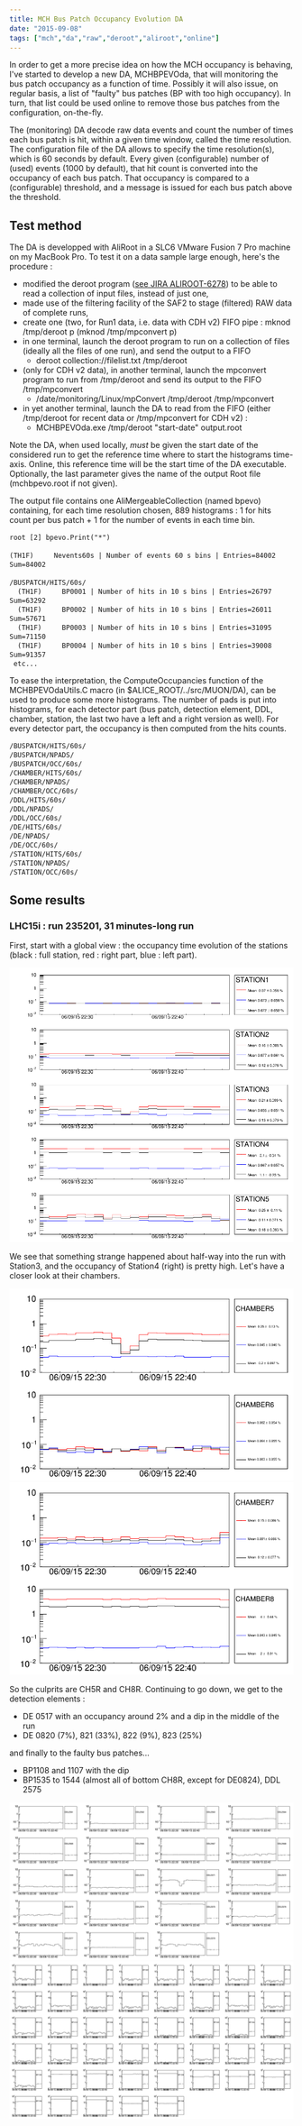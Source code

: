 ```yaml
---
title: MCH Bus Patch Occupancy Evolution DA
date: "2015-09-08"
tags: ["mch","da","raw","deroot","aliroot","online"]
---
```


In order to get a more precise idea on how the MCH occupancy is behaving, I've started to develop a new DA, MCHBPEVOda, that will monitoring the bus patch occupancy as a function of time. Possibly it will also issue, on regular basis, a list of "faulty" bus patches (BP with too high occupancy). In turn, that list could be used online to remove those bus patches from the configuration, on-the-fly.

The (monitoring) DA decode raw data events and count the number of times each bus patch is hit, within a given time window, called the time resolution. The configuration file of the DA allows to specify the time resolution(s), which is 60 seconds by default. Every given (configurable) number of (used) events (1000 by default), that hit count is converted into the occupancy of each bus patch. That occupancy is compared to a (configurable) threshold, and a message is issued for each bus patch above the threshold.

## Test method

The DA is developped with AliRoot in a SLC6 VMware Fusion 7 Pro machine on my MacBook Pro. To test it on a data sample large enough, here's the procedure :

* modified the deroot program ([see JIRA ALIROOT-6278](https://alice.its.cern.ch/jira/browse/ALIROOT-6278)) to be able to read a collection of input files, instead of just one,
* made use of the filtering facility of the SAF2 to stage (filtered) RAW data of complete runs,
* create one (two, for Run1 data, i.e. data with CDH v2) FIFO pipe : mknod /tmp/deroot p (mknod /tmp/mpconvert p)
* in one terminal, launch the deroot program to run on a collection of files (ideally all the files of one run), and send the output to a FIFO
	* deroot collection://filelist.txt /tmp/deroot
* (only for CDH v2 data), in another terminal, launch the mpconvert program to run from /tmp/deroot and send its output to the FIFO /tmp/mpconvert
	* /date/monitoring/Linux/mpConvert /tmp/deroot /tmp/mpconvert
* in yet another terminal, launch the DA to read from the FIFO (either /tmp/deroot for recent data or /tmp/mpconvert for CDH v2) :
	* MCHBPEVOda.exe /tmp/deroot "start-date" output.root

Note the DA, when used locally, _must_ be given the start date of the considered run to get the reference time where to start the histograms time-axis. Online, this reference time will be the start time of the DA executable. Optionally, the last parameter gives the name of the output Root file (mchbpevo.root if not given).

The output file contains one AliMergeableCollection (named bpevo) containing, for each time resolution chosen, 889 histograms : 1 for hits count per bus patch + 1 for the number of events in each time bin.

    root [2] bpevo.Print("*")

    (TH1F)     Nevents60s | Number of events 60 s bins | Entries=84002 Sum=84002

    /BUSPATCH/HITS/60s/
      (TH1F)     BP0001 | Number of hits in 10 s bins | Entries=26797 Sum=63292
      (TH1F)     BP0002 | Number of hits in 10 s bins | Entries=26011 Sum=57671
      (TH1F)     BP0003 | Number of hits in 10 s bins | Entries=31095 Sum=71150
      (TH1F)     BP0004 | Number of hits in 10 s bins | Entries=39008 Sum=91357
     etc...

To ease the interpretation, the ComputeOccupancies function of the MCHBPEVOdaUtils.C macro (in $ALICE_ROOT/../src/MUON/DA), can be used to produce some more histograms. The  number of pads is put into histograms, for each detector part (bus patch, detection element, DDL, chamber, station, the last two have a left and a right version as well). For every detector part, the occupancy is then computed from the hits counts.

	/BUSPATCH/HITS/60s/
	/BUSPATCH/NPADS/
	/BUSPATCH/OCC/60s/
	/CHAMBER/HITS/60s/
	/CHAMBER/NPADS/
	/CHAMBER/OCC/60s/
	/DDL/HITS/60s/
	/DDL/NPADS/
	/DDL/OCC/60s/
	/DE/HITS/60s/
	/DE/NPADS/
	/DE/OCC/60s/
	/STATION/HITS/60s/
	/STATION/NPADS/
	/STATION/OCC/60s/



## Some results

### LHC15i : run 235201, 31 minutes-long run

First, start with a global view : the occupancy time evolution of the stations (black : full station, red : right part, blue : left part).

![Occupancy Evolution for Stations](/images/lhc15i/mchbpevo-run235201-stations.png)

We see that something strange happened about half-way into the run with Station3, and the occupancy of Station4 (right) is pretty high. Let's have a closer look at their chambers.

![Occupancy Evolution for Station 3](/images/lhc15i/mchbpevo-run235201-station-3.png)
![Occupancy Evolution for Station 4](/images/lhc15i/mchbpevo-run235201-station-4.png)

So the culprits are CH5R and CH8R. Continuing to go down, we get to the detection elements :

* DE 0517 with an occupancy around 2% and a dip in the middle of the run
* DE 0820 (7%), 821 (33%), 822 (9%), 823 (25%)

 and finally to the faulty bus patches...

* BP1108 and 1107 with the dip
* BP1535 to 1544 (almost all of bottom CH8R, except for DE0824), DDL 2575

![Occupancy Evolution for DDLs](/images/lhc15i/mchbpevo-run235201-ddl.png)
![Occupancy Evolution for bus patches of DDL 2575](/images/lhc15i/mchbpevo-run235201-bp-of-ddl2575.png)
